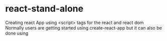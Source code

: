 # react-stand-alone
Creating react App using &lt;script> tags for the react and react dom
Normally users are getting started using create-react-app but it can also be done using <script> tag for React and reactDom.
This is from old versions of React v.15.6
  
The sample will explain :-
1. simple <script> tag inclusion in HTML and write Hello-world.
2. Creating components.
3. Creating nested components and returning them.
4. What are Props and their usage.
5. Event handling for the page.
6. State, how and what it is ?
7. Refs and their usage.
8. Simple comment-board example to aggregate all the concepts.  
  
  
There is good tutorial about it from Mr. Buckey Roberts which I followed.
reference link : https://www.youtube.com/user/thenewboston
